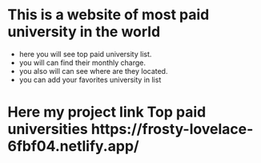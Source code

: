 <h1>This is a website of most paid university in the world</h1>
<ul>
<li>here you will see top paid university list.</li>
<li>you will can find their monthly charge.</li>
<li>you also will can see where are they located.</li>
<li>you can add your favorites university in list</li>

</ul>

<h1>Here my project link <span className="text-danger">Top paid universities</span> https://frosty-lovelace-6fbf04.netlify.app/</h1>
